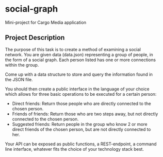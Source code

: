 social-graph
============

Mini-project for Cargo Media application


## Project Description
The purpose of this task is to create a method of examining a social network. You are given data (data.json) representing a group of people, in the form of a social graph. Each person listed has one or more connections within the group.

Come up with a data structure to store and query the information found in the JSON file.

You should then create a public interface in the language of your choice which allows for three basic operations to be executed for a certain person:

* Direct friends: Return those people who are directly connected to the chosen person.
* Friends of friends: Return those who are two steps away, but not directly connected to the chosen person.
* Suggested friends: Return people in the group who know 2 or more direct friends of the chosen person, but are not directly connected to her.

Your API can be exposed as public functions, a REST-endpoint, a command line interface, whatever fits the choice of your technology stack best.
